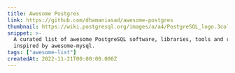 ```yaml
---
title: Awesome Postgres
link: https://github.com/dhamaniasad/awesome-postgres
thumbnail: https://wiki.postgresql.org/images/a/a4/PostgreSQL_logo.3colors.svg
snippet: >-
  A curated list of awesome PostgreSQL software, libraries, tools and resources,
  inspired by awesome-mysql.
tags: ["awesome-list"]
createdAt: 2022-11-21T00:00:00.000Z
---
```

